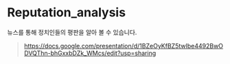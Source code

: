 # Reputation_analysis

뉴스를 통해 정치인들의 평판을 알아 볼 수 있습니다.

> https://docs.google.com/presentation/d/1BZeOyKfBZ5twIbe4492BwODVQThn-bhGxxbDZk_WMcs/edit?usp=sharing
